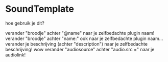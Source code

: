 # SoundTemplate
hoe gebruik je dit?

verander "broodje" achter "@name" naar je zelfbedachte plugin naam!                                                                                                         verander "broodje" achter "name:" ook naar je zelfbedachte plugin naam...
verander je beschrijving (achter "description") naar je zelfbedachte beschrijving! wow
verander "audiosource" achter "audio.src =" naar je audiolink!
